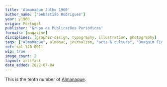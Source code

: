 ```yaml
---
title: 'Almanaque Julho 1960'
author_name: ['Sebastião Rodrigues']
year: y1960
origin: Portugal
publisher: 'Grupo de Publicações Periódicas'
formats: [magazine]
disciplines: [graphic-design, typography, illustration, photography]
tags: ["Almanaque", almanac, journalism, "arts & culture", "Joaquim Figueiredo Magalhães"]
ref: sol-320-0011
wip: true
image_count: 2
layout: artifact
date_added: 2022-07-04
---
```

<p>This is the tenth number of <a class="text-cat-link publisher" href="/tags/almanaque/">Almanaque</a>.</p>
